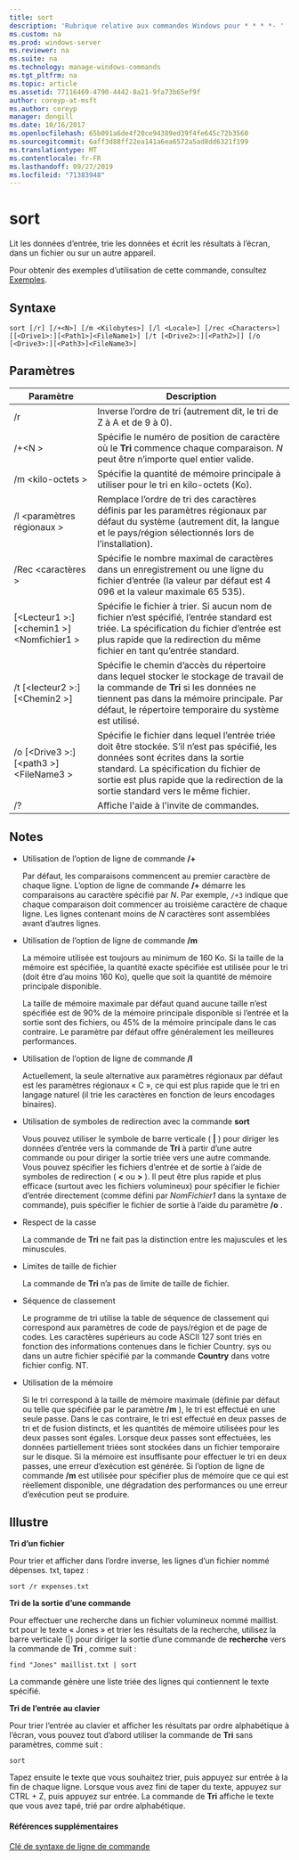 ```yaml
---
title: sort
description: 'Rubrique relative aux commandes Windows pour * * * *- '
ms.custom: na
ms.prod: windows-server
ms.reviewer: na
ms.suite: na
ms.technology: manage-windows-commands
ms.tgt_pltfrm: na
ms.topic: article
ms.assetid: 77116469-4790-4442-8a21-9fa73b65ef9f
author: coreyp-at-msft
ms.author: coreyp
manager: dongill
ms.date: 10/16/2017
ms.openlocfilehash: 65b091a6de4f20ce94389ed39f4fe645c72b3560
ms.sourcegitcommit: 6aff3d88ff22ea141a6ea6572a5ad8dd6321f199
ms.translationtype: MT
ms.contentlocale: fr-FR
ms.lasthandoff: 09/27/2019
ms.locfileid: "71383948"
---
```

# <a name="sort"></a>sort



Lit les données d’entrée, trie les données et écrit les résultats à l’écran, dans un fichier ou sur un autre appareil.

Pour obtenir des exemples d’utilisation de cette commande, consultez [Exemples](#BKMK_examples).

## <a name="syntax"></a>Syntaxe

```
sort [/r] [/+<N>] [/m <Kilobytes>] [/l <Locale>] [/rec <Characters>] [[<Drive1>:][<Path1>]<FileName1>] [/t [<Drive2>:][<Path2>]] [/o [<Drive3>:][<Path3>]<FileName3>]
```

## <a name="parameters"></a>Paramètres

|Paramètre|Description|
|---------|-----------|
|/r|Inverse l’ordre de tri (autrement dit, le tri de Z à A et de 9 à 0).|
|/+\<N >|Spécifie le numéro de position de caractère où le **Tri** commence chaque comparaison. *N* peut être n’importe quel entier valide.|
|/m \<kilo-octets >|Spécifie la quantité de mémoire principale à utiliser pour le tri en kilo-octets (Ko).|
|/l \<paramètres régionaux >|Remplace l’ordre de tri des caractères définis par les paramètres régionaux par défaut du système (autrement dit, la langue et le pays/région sélectionnés lors de l’installation).|
|/Rec \<caractères >|Spécifie le nombre maximal de caractères dans un enregistrement ou une ligne du fichier d’entrée (la valeur par défaut est 4 096 et la valeur maximale 65 535).|
|[\<Lecteur1 >:] [\<chemin1 >]\<Nomfichier1 >|Spécifie le fichier à trier. Si aucun nom de fichier n’est spécifié, l’entrée standard est triée. La spécification du fichier d’entrée est plus rapide que la redirection du même fichier en tant qu’entrée standard.|
|/t [\<lecteur2 >:] [\<Chemin2 >]|Spécifie le chemin d’accès du répertoire dans lequel stocker le stockage de travail de la commande de **Tri** si les données ne tiennent pas dans la mémoire principale. Par défaut, le répertoire temporaire du système est utilisé.|
|/o [\<Drive3 >:] [\<path3 >]\<FileName3 >|Spécifie le fichier dans lequel l’entrée triée doit être stockée. S’il n’est pas spécifié, les données sont écrites dans la sortie standard. La spécification du fichier de sortie est plus rapide que la redirection de la sortie standard vers le même fichier.|
|/?|Affiche l'aide à l'invite de commandes.|

## <a name="remarks"></a>Notes

-   Utilisation de l’option de ligne de commande **/+**

    Par défaut, les comparaisons commencent au premier caractère de chaque ligne. L’option de ligne de commande **/+** démarre les comparaisons au caractère spécifié par *N*. Par exemple, `/+3` indique que chaque comparaison doit commencer au troisième caractère de chaque ligne. Les lignes contenant moins de *N* caractères sont assemblées avant d’autres lignes.
-   Utilisation de l’option de ligne de commande **/m**

    La mémoire utilisée est toujours au minimum de 160 Ko. Si la taille de la mémoire est spécifiée, la quantité exacte spécifiée est utilisée pour le tri (doit être d’au moins 160 Ko), quelle que soit la quantité de mémoire principale disponible.

    La taille de mémoire maximale par défaut quand aucune taille n’est spécifiée est de 90% de la mémoire principale disponible si l’entrée et la sortie sont des fichiers, ou 45% de la mémoire principale dans le cas contraire. Le paramètre par défaut offre généralement les meilleures performances.
-   Utilisation de l’option de ligne de commande **/l**

    Actuellement, la seule alternative aux paramètres régionaux par défaut est les paramètres régionaux « C », ce qui est plus rapide que le tri en langage naturel (il trie les caractères en fonction de leurs encodages binaires).
-   Utilisation de symboles de redirection avec la commande **sort**

    Vous pouvez utiliser le symbole de barre verticale ( **|** ) pour diriger les données d’entrée vers la commande de **Tri** à partir d’une autre commande ou pour diriger la sortie triée vers une autre commande. Vous pouvez spécifier les fichiers d’entrée et de sortie à l’aide de symboles de redirection ( **<** ou **>** ). Il peut être plus rapide et plus efficace (surtout avec les fichiers volumineux) pour spécifier le fichier d’entrée directement (comme défini par *NomFichier1* dans la syntaxe de commande), puis spécifier le fichier de sortie à l’aide du paramètre **/o** .
-   Respect de la casse

    La commande de **Tri** ne fait pas la distinction entre les majuscules et les minuscules.
-   Limites de taille de fichier

    La commande de **Tri** n’a pas de limite de taille de fichier.
-   Séquence de classement

    Le programme de tri utilise la table de séquence de classement qui correspond aux paramètres de code de pays/région et de page de codes. Les caractères supérieurs au code ASCII 127 sont triés en fonction des informations contenues dans le fichier Country. sys ou dans un autre fichier spécifié par la commande **Country** dans votre fichier config. NT.
-   Utilisation de la mémoire

    Si le tri correspond à la taille de mémoire maximale (définie par défaut ou telle que spécifiée par le paramètre **/m** ), le tri est effectué en une seule passe. Dans le cas contraire, le tri est effectué en deux passes de tri et de fusion distincts, et les quantités de mémoire utilisées pour les deux passes sont égales. Lorsque deux passes sont effectuées, les données partiellement triées sont stockées dans un fichier temporaire sur le disque. Si la mémoire est insuffisante pour effectuer le tri en deux passes, une erreur d’exécution est générée. Si l’option de ligne de commande **/m** est utilisée pour spécifier plus de mémoire que ce qui est réellement disponible, une dégradation des performances ou une erreur d’exécution peut se produire.

## <a name="BKMK_examples"></a>Illustre

**Tri d’un fichier**

Pour trier et afficher dans l’ordre inverse, les lignes d’un fichier nommé dépenses. txt, tapez :

`sort /r expenses.txt`

**Tri de la sortie d’une commande**

Pour effectuer une recherche dans un fichier volumineux nommé maillist. txt pour le texte « Jones » et trier les résultats de la recherche, utilisez la barre verticale (|) pour diriger la sortie d’une commande de **recherche** vers la commande de **Tri** , comme suit :

`find "Jones" maillist.txt | sort`

La commande génère une liste triée des lignes qui contiennent le texte spécifié.

**Tri de l’entrée au clavier**

Pour trier l’entrée au clavier et afficher les résultats par ordre alphabétique à l’écran, vous pouvez tout d’abord utiliser la commande de **Tri** sans paramètres, comme suit :

`sort`

Tapez ensuite le texte que vous souhaitez trier, puis appuyez sur entrée à la fin de chaque ligne. Lorsque vous avez fini de taper du texte, appuyez sur CTRL + Z, puis appuyez sur entrée. La commande de **Tri** affiche le texte que vous avez tapé, trié par ordre alphabétique.

#### <a name="additional-references"></a>Références supplémentaires

[Clé de syntaxe de ligne de commande](command-line-syntax-key.md)